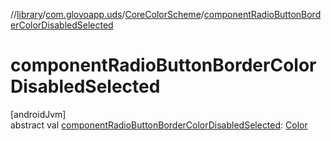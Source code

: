 //[library](../../../index.md)/[com.glovoapp.uds](../index.md)/[CoreColorScheme](index.md)/[componentRadioButtonBorderColorDisabledSelected](component-radio-button-border-color-disabled-selected.md)

# componentRadioButtonBorderColorDisabledSelected

[androidJvm]\
abstract val [componentRadioButtonBorderColorDisabledSelected](component-radio-button-border-color-disabled-selected.md): [Color](https://developer.android.com/reference/kotlin/androidx/compose/ui/graphics/Color.html)
